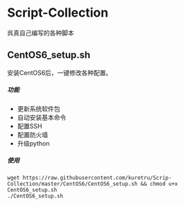 # Script-Collection
呉真自己编写的各种脚本
## CentOS6_setup.sh
安装CentOS6后，一键修改各种配置。
##### 功能
* 更新系统软件包
* 自动安装基本命令
* 配置SSH
* 配置防火墙
* 升级python  

##### 使用  
```
wget https://raw.githubusercontent.com/kuretru/Scrip-Collection/master/CentOS6/CentOS6_setup.sh && chmod u+x CentOS6_setup.sh
./CentOS6_setup.sh
```
